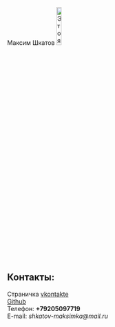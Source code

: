 <!doctype html>
<html>
  <head>
    <meta charset="utf-8">
    <title>Моя личная страничка</title>
  </head>
  <body>
    <left<h1>Максим Шкатов</h1></left>
    <left><img alt="Это я" width="15%" scr="me.jpg"></left>
    <br/>
    <h2>Контакты:</h2>
    Страничка <a href=https://https://vk.com/id504524604/username/>vkontakte</a>
    <br/>
    <a href=https://github.com/MAXim-Shkatov123-creator/username>Github</a>
    <br/>
    Телефон: <b>+79205097719</b>
    <br/>
    E-mail: <i>shkatov-maksimka@mail.ru</i>
  </body>
</html>








